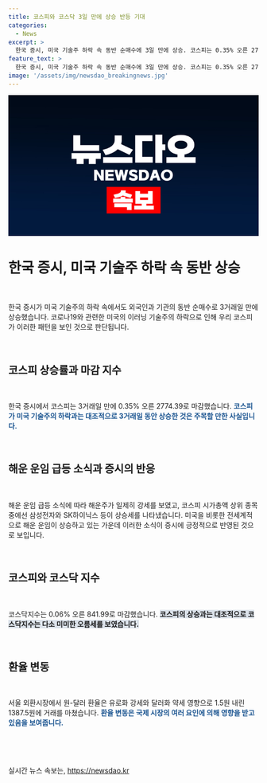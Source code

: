 ```yaml
---
title: 코스피와 코스닥 3일 만에 상승 반등 기대
categories:
  - News
excerpt: >
  한국 증시, 미국 기술주 하락 속 동반 순매수에 3일 만에 상승. 코스피는 0.35% 오른 2774.39로 마감, 해운주 운임 급등 소식에 강세. 상위 종목 삼성전자와 SK하이닉스도 상승세. 코스닥지수는 0.06% 오른 841.99로 마감, 원-달러 환율은 1.5원 내린 1387.5원에 거래 마감.
feature_text: >
  한국 증시, 미국 기술주 하락 속 동반 순매수에 3일 만에 상승. 코스피는 0.35% 오른 2774.39로 마감, 해운주 운임 급등 소식에 강세. 상위 종목 삼성전자와 SK하이닉스도 상승세. 코스닥지수는 0.06% 오른 841.99로 마감, 원-달러 환율은 1.5원 내린 1387.5원에 거래 마감.
image: '/assets/img/newsdao_breakingnews.jpg'
---
```


<p><img src="/assets/img/newsdao_breakingnews.jpg" alt="pcversion 속보" /></p>

<h1>한국 증시, 미국 기술주 하락 속 동반 상승</h1>

<p data-ke-size="size16">&nbsp;</p>

<p>한국 증시가 미국 기술주의 하락 속에서도 외국인과 기관의 동반 순매수로 3거래일 만에 상승했습니다. 코로나19와 관련한 미국의 이러닝 기술주의 하락으로 인해 우리 코스피가 이러한 패턴을 보인 것으로 판단됩니다.</p>

<p data-ke-size="size16">&nbsp;</p>

<h2 data-ke-size="size26">코스피 상승률과 마감 지수</h2>

<p data-ke-size="size16">&nbsp;</p>

<p>한국 증시에서 코스피는 3거래일 만에 0.35% 오른 2774.39로 마감했습니다. 
<b><span style="color: #1a5490;">코스피가 미국 기술주의 하락과는 대조적으로 3거래일 동안 상승한 것은 주목할 만한 사실입니다.</span></b></p>

<p data-ke-size="size16">&nbsp;</p>

<h2 data-ke-size="size26">해운 운임 급등 소식과 증시의 반응</h2>

<p data-ke-size="size16">&nbsp;</p>

<p>해운 운임 급등 소식에 따라 해운주가 일제히 강세를 보였고, 코스피 시가총액 상위 종목 중에선 삼성전자와 SK하이닉스 등이 상승세를 나타냈습니다. 미국을 비롯한 전세계적으로 해운 운임이 상승하고 있는 가운데 이러한 소식이 증시에 긍정적으로 반영된 것으로 보입니다.</p>

<p data-ke-size="size16">&nbsp;</p>

<h2 data-ke-size="size26">코스피와 코스닥 지수</h2>

<p data-ke-size="size16">&nbsp;</p>

<p>코스닥지수는 0.06% 오른 841.99로 마감했습니다. 
<b><span style="background-color: #21538527;">코스피의 상승과는 대조적으로 코스닥지수는 다소 미미한 오름세를 보였습니다.</span></b></p>

<p data-ke-size="size16">&nbsp;</p>

<h2 data-ke-size="size26">환율 변동</h2>

<p data-ke-size="size16">&nbsp;</p>

<p>서울 외환시장에서 원-달러 환율은 유로화 강세와 달러화 약세 영향으로 1.5원 내린 1387.5원에 거래를 마쳤습니다. 
<b><span style="color: #1a5490;">환율 변동은 국제 시장의 여러 요인에 의해 영향을 받고 있음을 보여줍니다.</span></b></p>

<p data-ke-size="size16">&nbsp;</p>

<p data-ke-size="size16">&nbsp;</p>
실시간 뉴스 속보는, <a href="https://newsdao.kr" rel="dofollow">https://newsdao.kr</a>


